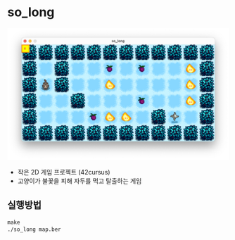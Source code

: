 # so_long

![img](play.png)

-   작은 2D 게임 프로젝트 (42cursus)
-   고양이가 불꽃을 피해 자두를 먹고 탈출하는 게임

## 실행방법

```shell
make
./so_long map.ber
```
